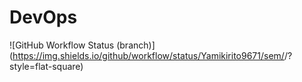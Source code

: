 # DevOps
![GitHub Workflow Status (branch)](https://img.shields.io/github/workflow/status/Yamikirito9671/sem/<action name taken from main.yml>/<branch>?style=flat-square)
